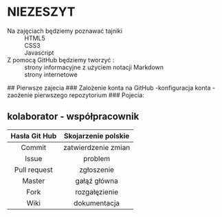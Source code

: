 # NIEZESZYT
<dl>
    <dt> Na zajęciach będziemy poznawać tajniki </dt>
    <dd> HTML5 </dd>
    <dd> CSS3  </dd>
    <dd> Javascript </dd>
    <dt> Z pomocą GitHub będziemy tworzyć :</dt>
    <dd> strony informacyjne z użyciem notacji Markdown </dd>
    <dd> strony internetowe </dd>
</dl>
## Pierwsze zajecia
### Zalożenie konta na GitHub
    -konfiguracja konta
    - zaożenie pierwszego repozytorium
### Pojecia:

## kolaborator - współpracownik



|Hasła Git Hub |Skojarzenie polskie  |
|:------------:|:-------------------:|
| Commit       | zatwierdzenie zmian |
| Issue        | problem             |
| Pull request | zgłoszenie          |
| Master       | gałąź główna        |
| Fork         | rozgałęzienie       |
| Wiki         | dokumentacja        |

